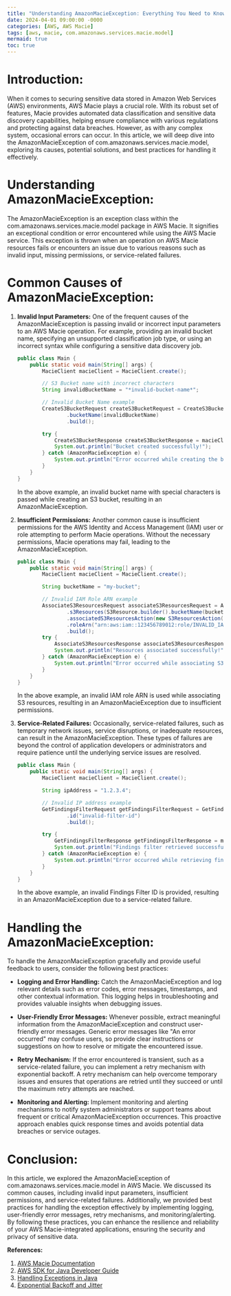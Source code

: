 ```yaml
---
title: "Understanding AmazonMacieException: Everything You Need to Know about com.amazonaws.services.macie.model in AWS Macie"
date: 2024-04-01 09:00:00 -0000
categories: [AWS, AWS Macie]
tags: [aws, macie, com.amazonaws.services.macie.model]
mermaid: true
toc: true
---
```



Introduction:
==============

When it comes to securing sensitive data stored in Amazon Web Services (AWS) environments, AWS Macie plays a crucial role. With its robust set of features, Macie provides automated data classification and sensitive data discovery capabilities, helping ensure compliance with various regulations and protecting against data breaches. However, as with any complex system, occasional errors can occur. In this article, we will deep dive into the AmazonMacieException of com.amazonaws.services.macie.model, exploring its causes, potential solutions, and best practices for handling it effectively.

Understanding AmazonMacieException:
====================================

The AmazonMacieException is an exception class within the com.amazonaws.services.macie.model package in AWS Macie. It signifies an exceptional condition or error encountered while using the AWS Macie service. This exception is thrown when an operation on AWS Macie resources fails or encounters an issue due to various reasons such as invalid input, missing permissions, or service-related failures.

Common Causes of AmazonMacieException:
=======================================

1. **Invalid Input Parameters:** One of the frequent causes of the AmazonMacieException is passing invalid or incorrect input parameters to an AWS Macie operation. For example, providing an invalid bucket name, specifying an unsupported classification job type, or using an incorrect syntax while configuring a sensitive data discovery job.

   ```java
   public class Main {
       public static void main(String[] args) {
           MacieClient macieClient = MacieClient.create();

           // S3 Bucket name with incorrect characters
           String invalidBucketName = "*invalid-bucket-name*";

           // Invalid Bucket Name example
           CreateS3BucketRequest createS3BucketRequest = CreateS3BucketRequest.builder()
                   .bucketName(invalidBucketName)
                   .build();

           try {
               CreateS3BucketResponse createS3BucketResponse = macieClient.createS3Bucket(createS3BucketRequest);
               System.out.println("Bucket created successfully!");
           } catch (AmazonMacieException e) {
               System.out.println("Error occurred while creating the bucket: " + e.getMessage());
           }
       }
   }
   ```

   In the above example, an invalid bucket name with special characters is passed while creating an S3 bucket, resulting in an AmazonMacieException.

2. **Insufficient Permissions:** Another common cause is insufficient permissions for the AWS Identity and Access Management (IAM) user or role attempting to perform Macie operations. Without the necessary permissions, Macie operations may fail, leading to the AmazonMacieException.

   ```java
   public class Main {
       public static void main(String[] args) {
           MacieClient macieClient = MacieClient.create();

           String bucketName = "my-bucket";

           // Invalid IAM Role ARN example
           AssociateS3ResourcesRequest associateS3ResourcesRequest = AssociateS3ResourcesRequest.builder()
                   .s3Resources(S3Resource.builder().bucketName(bucketName).build())
                   .associatedS3ResourcesAction(new S3ResourcesAction().build())
                   .roleArn("arn:aws:iam::123456789012:role/INVALID_IAM_ROLE")
                   .build();
           try {
               AssociateS3ResourcesResponse associateS3ResourcesResponse = macieClient.associateS3Resources(associateS3ResourcesRequest);
               System.out.println("Resources associated successfully!");
           } catch (AmazonMacieException e) {
               System.out.println("Error occurred while associating S3 resources: " + e.getMessage());
           }
       }
   }
   ```

   In the above example, an invalid IAM role ARN is used while associating S3 resources, resulting in an AmazonMacieException due to insufficient permissions.

3. **Service-Related Failures:** Occasionally, service-related failures, such as temporary network issues, service disruptions, or inadequate resources, can result in the AmazonMacieException. These types of failures are beyond the control of application developers or administrators and require patience until the underlying service issues are resolved.

   ```java
   public class Main {
       public static void main(String[] args) {
           MacieClient macieClient = MacieClient.create();

           String ipAddress = "1.2.3.4";

           // Invalid IP address example
           GetFindingsFilterRequest getFindingsFilterRequest = GetFindingsFilterRequest.builder()
                   .id("invalid-filter-id")
                   .build();

           try {
               GetFindingsFilterResponse getFindingsFilterResponse = macieClient.getFindingsFilter(getFindingsFilterRequest);
               System.out.println("Findings filter retrieved successfully!");
           } catch (AmazonMacieException e) {
               System.out.println("Error occurred while retrieving findings filter: " + e.getMessage());
           }
       }
   }
   ```

   In the above example, an invalid Findings Filter ID is provided, resulting in an AmazonMacieException due to a service-related failure.

Handling the AmazonMacieException:
==================================

To handle the AmazonMacieException gracefully and provide useful feedback to users, consider the following best practices:

- **Logging and Error Handling:** Catch the AmazonMacieException and log relevant details such as error codes, error messages, timestamps, and other contextual information. This logging helps in troubleshooting and provides valuable insights when debugging issues.

- **User-Friendly Error Messages:** Whenever possible, extract meaningful information from the AmazonMacieException and construct user-friendly error messages. Generic error messages like "An error occurred" may confuse users, so provide clear instructions or suggestions on how to resolve or mitigate the encountered issue.

- **Retry Mechanism:** If the error encountered is transient, such as a service-related failure, you can implement a retry mechanism with exponential backoff. A retry mechanism can help overcome temporary issues and ensures that operations are retried until they succeed or until the maximum retry attempts are reached.

- **Monitoring and Alerting:** Implement monitoring and alerting mechanisms to notify system administrators or support teams about frequent or critical AmazonMacieException occurrences. This proactive approach enables quick response times and avoids potential data breaches or service outages.

Conclusion:
============

In this article, we explored the AmazonMacieException of com.amazonaws.services.macie.model in AWS Macie. We discussed its common causes, including invalid input parameters, insufficient permissions, and service-related failures. Additionally, we provided best practices for handling the exception effectively by implementing logging, user-friendly error messages, retry mechanisms, and monitoring/alerting. By following these practices, you can enhance the resilience and reliability of your AWS Macie-integrated applications, ensuring the security and privacy of sensitive data.

**References:**
1. [AWS Macie Documentation](https://docs.aws.amazon.com/macie/latest/userguide/what-is-macie.html)
2. [AWS SDK for Java Developer Guide](https://docs.aws.amazon.com/sdk-for-java/latest/developer-guide/welcome.html)
3. [Handling Exceptions in Java](https://www.baeldung.com/java-handle-exceptions)
4. [Exponential Backoff and Jitter](https://aws.amazon.com/blogs/architecture/exponential-backoff-and-jitter/)
